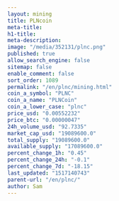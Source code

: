 ```yaml
---
layout: mining
title: PLNcoin
meta-title: 
h1-title: 
meta-description: 
image: "/media/352131/plnc.png"
published: true
allow_search_engine: false
sitemap: false
enable_comment: false
sort_order: 1089
permalink: "/en/plnc/mining.html"
coin_a_symbol: "PLNC"
coin_a_name: "PLNCoin"
coin_a_lower_case: "plnc"
price_usd: "0.00552232"
price_btc: "0.00000047"
24h_volume_usd: "92.7335"
market_cap_usd: "19089600.0"
total_supply: "19089600.0"
available_supply: "17089600.0"
percent_change_1h: "0.45"
percent_change_24h: "-0.1"
percent_change_7d: "-18.15"
last_updated: "1517140743"
parent-url: "/en/plnc/"
author: Sam
---
```



